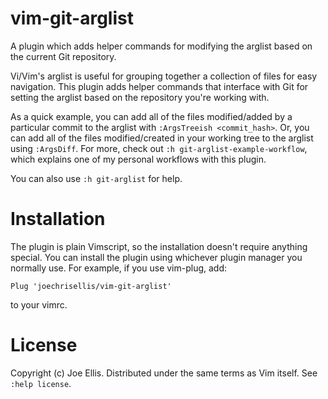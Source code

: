 # vim-git-arglist

A plugin which adds helper commands for modifying the arglist based on the
current Git repository.

Vi/Vim's arglist is useful for grouping together a collection of files for easy
navigation. This plugin adds helper commands that interface with Git for
setting the arglist based on the repository you're working with.

As a quick example, you can add all of the files modified/added by a particular
commit to the arglist with `:ArgsTreeish <commit_hash>`. Or, you can add all of
the files modified/created in your working tree to the arglist using
`:ArgsDiff`. For more, check out `:h git-arglist-example-workflow`, which
explains one of my personal workflows with this plugin.

You can also use `:h git-arglist` for help.

# Installation

The plugin is plain Vimscript, so the installation doesn't require anything
special. You can install the plugin using whichever plugin manager you normally
use. For example, if you use vim-plug, add:

```
Plug 'joechrisellis/vim-git-arglist'
```

to your vimrc.

# License

Copyright (c) Joe Ellis. Distributed under the same terms as Vim itself. See
`:help license`.
